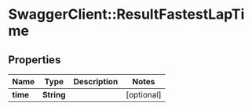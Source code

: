 # SwaggerClient::ResultFastestLapTime

## Properties
Name | Type | Description | Notes
------------ | ------------- | ------------- | -------------
**time** | **String** |  | [optional] 

